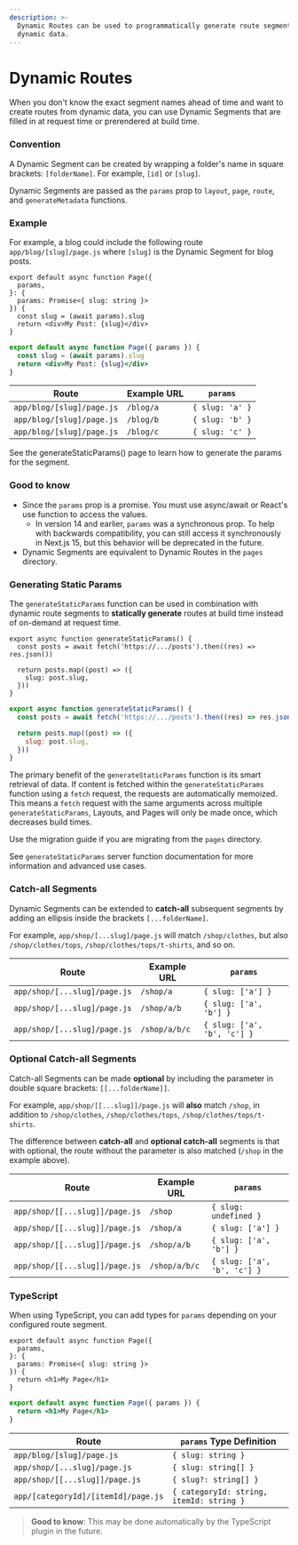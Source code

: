 ```yaml
---
description: >-
  Dynamic Routes can be used to programmatically generate route segments from
  dynamic data.
---
```


# Dynamic Routes

When you don't know the exact segment names ahead of time and want to create routes from dynamic data, you can use Dynamic Segments that are filled in at request time or prerendered at build time.

### Convention

A Dynamic Segment can be created by wrapping a folder's name in square brackets: `[folderName]`. For example, `[id]` or `[slug]`.

Dynamic Segments are passed as the `params` prop to `layout`, `page`, `route`, and `generateMetadata` functions.

### Example

For example, a blog could include the following route `app/blog/[slug]/page.js` where `[slug]` is the Dynamic Segment for blog posts.

```tsx
export default async function Page({
  params,
}: {
  params: Promise<{ slug: string }>
}) {
  const slug = (await params).slug
  return <div>My Post: {slug}</div>
}
```

```jsx
export default async function Page({ params }) {
  const slug = (await params).slug
  return <div>My Post: {slug}</div>
}
```

| Route                     | Example URL | `params`        |
| ------------------------- | ----------- | --------------- |
| `app/blog/[slug]/page.js` | `/blog/a`   | `{ slug: 'a' }` |
| `app/blog/[slug]/page.js` | `/blog/b`   | `{ slug: 'b' }` |
| `app/blog/[slug]/page.js` | `/blog/c`   | `{ slug: 'c' }` |

See the generateStaticParams() page to learn how to generate the params for the segment.

### Good to know

* Since the `params` prop is a promise. You must use async/await or React's use function to access the values.
  * In version 14 and earlier, `params` was a synchronous prop. To help with backwards compatibility, you can still access it synchronously in Next.js 15, but this behavior will be deprecated in the future.
* Dynamic Segments are equivalent to Dynamic Routes in the `pages` directory.

### Generating Static Params

The `generateStaticParams` function can be used in combination with dynamic route segments to **statically generate** routes at build time instead of on-demand at request time.

```tsx
export async function generateStaticParams() {
  const posts = await fetch('https://.../posts').then((res) => res.json())

  return posts.map((post) => ({
    slug: post.slug,
  }))
}
```

```jsx
export async function generateStaticParams() {
  const posts = await fetch('https://.../posts').then((res) => res.json())

  return posts.map((post) => ({
    slug: post.slug,
  }))
}
```

The primary benefit of the `generateStaticParams` function is its smart retrieval of data. If content is fetched within the `generateStaticParams` function using a `fetch` request, the requests are automatically memoized. This means a `fetch` request with the same arguments across multiple `generateStaticParams`, Layouts, and Pages will only be made once, which decreases build times.

Use the migration guide if you are migrating from the `pages` directory.

See `generateStaticParams` server function documentation for more information and advanced use cases.

### Catch-all Segments

Dynamic Segments can be extended to **catch-all** subsequent segments by adding an ellipsis inside the brackets `[...folderName]`.

For example, `app/shop/[...slug]/page.js` will match `/shop/clothes`, but also `/shop/clothes/tops`, `/shop/clothes/tops/t-shirts`, and so on.

| Route                        | Example URL   | `params`                    |
| ---------------------------- | ------------- | --------------------------- |
| `app/shop/[...slug]/page.js` | `/shop/a`     | `{ slug: ['a'] }`           |
| `app/shop/[...slug]/page.js` | `/shop/a/b`   | `{ slug: ['a', 'b'] }`      |
| `app/shop/[...slug]/page.js` | `/shop/a/b/c` | `{ slug: ['a', 'b', 'c'] }` |

### Optional Catch-all Segments

Catch-all Segments can be made **optional** by including the parameter in double square brackets: `[[...folderName]]`.

For example, `app/shop/[[...slug]]/page.js` will **also** match `/shop`, in addition to `/shop/clothes`, `/shop/clothes/tops`, `/shop/clothes/tops/t-shirts`.

The difference between **catch-all** and **optional catch-all** segments is that with optional, the route without the parameter is also matched (`/shop` in the example above).

| Route                          | Example URL   | `params`                    |
| ------------------------------ | ------------- | --------------------------- |
| `app/shop/[[...slug]]/page.js` | `/shop`       | `{ slug: undefined }`       |
| `app/shop/[[...slug]]/page.js` | `/shop/a`     | `{ slug: ['a'] }`           |
| `app/shop/[[...slug]]/page.js` | `/shop/a/b`   | `{ slug: ['a', 'b'] }`      |
| `app/shop/[[...slug]]/page.js` | `/shop/a/b/c` | `{ slug: ['a', 'b', 'c'] }` |

### TypeScript

When using TypeScript, you can add types for `params` depending on your configured route segment.

```tsx
export default async function Page({
  params,
}: {
  params: Promise<{ slug: string }>
}) {
  return <h1>My Page</h1>
}
```

```jsx
export default async function Page({ params }) {
  return <h1>My Page</h1>
}
```

| Route                               | `params` Type Definition                 |
| ----------------------------------- | ---------------------------------------- |
| `app/blog/[slug]/page.js`           | `{ slug: string }`                       |
| `app/shop/[...slug]/page.js`        | `{ slug: string[] }`                     |
| `app/shop/[[...slug]]/page.js`      | `{ slug?: string[] }`                    |
| `app/[categoryId]/[itemId]/page.js` | `{ categoryId: string, itemId: string }` |

> **Good to know**: This may be done automatically by the TypeScript plugin in the future.
